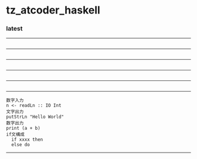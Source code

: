 # tz_atcoder_haskell

### latest

---
```

```
---
```

```
---
```

```
---
```

```
---
```

```
---
```
数字入力
n <- readLn :: IO Int
文字出力
putStrLn "Hello World"
数字出力
print (a + b)
if文構成
  if xxxx then
  else do
```
---
